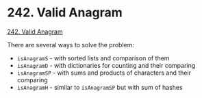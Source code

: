 # 242. Valid Anagram

[242. Valid Anagram](https://leetcode.com/problems/valid-anagram/description/)

There are several ways to solve the problem:
* `isAnagramS` - with sorted lists and comparison of them
* `isAnagramD` - with dictionaries for counting and their comparing
* `isAnagramSP` - with sums and products of characters and their comparing
* `isAnagramH` - similar to `isAnagramSP` but with sum of hashes